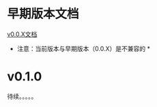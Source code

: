 # 早期版本文档

[v0.0.X文档](https://github.com/caoyongfeng0214/alipay_miniapp_service/wiki/%E6%96%87%E6%A1%A3%EF%BC%88v0.0.X%EF%BC%89)


* 注意：当前版本与早期版本（0.0.X）是不兼容的 *


# v0.1.0

待续。。。。。

